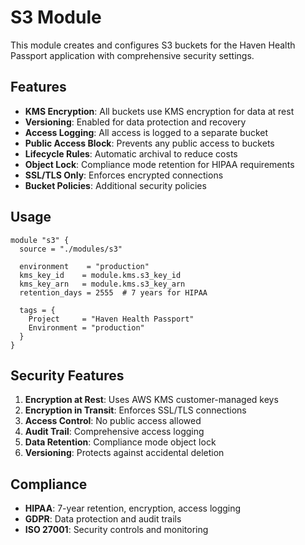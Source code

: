 # S3 Module

This module creates and configures S3 buckets for the Haven Health Passport application with comprehensive security settings.

## Features

- **KMS Encryption**: All buckets use KMS encryption for data at rest
- **Versioning**: Enabled for data protection and recovery
- **Access Logging**: All access is logged to a separate bucket
- **Public Access Block**: Prevents any public access to buckets
- **Lifecycle Rules**: Automatic archival to reduce costs
- **Object Lock**: Compliance mode retention for HIPAA requirements
- **SSL/TLS Only**: Enforces encrypted connections
- **Bucket Policies**: Additional security policies

## Usage

```hcl
module "s3" {
  source = "./modules/s3"

  environment    = "production"
  kms_key_id    = module.kms.s3_key_id
  kms_key_arn   = module.kms.s3_key_arn
  retention_days = 2555  # 7 years for HIPAA

  tags = {
    Project     = "Haven Health Passport"
    Environment = "production"
  }
}
```

## Security Features

1. **Encryption at Rest**: Uses AWS KMS customer-managed keys
2. **Encryption in Transit**: Enforces SSL/TLS connections
3. **Access Control**: No public access allowed
4. **Audit Trail**: Comprehensive access logging
5. **Data Retention**: Compliance mode object lock
6. **Versioning**: Protects against accidental deletion

## Compliance

- **HIPAA**: 7-year retention, encryption, access logging
- **GDPR**: Data protection and audit trails
- **ISO 27001**: Security controls and monitoring
